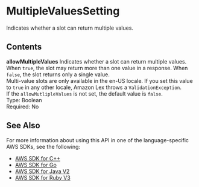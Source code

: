 # MultipleValuesSetting<a name="API_MultipleValuesSetting"></a>

Indicates whether a slot can return multiple values\.

## Contents<a name="API_MultipleValuesSetting_Contents"></a>

 **allowMultipleValues**   <a name="lexv2-Type-MultipleValuesSetting-allowMultipleValues"></a>
Indicates whether a slot can return multiple values\. When `true`, the slot may return more than one value in a response\. When `false`, the slot returns only a single value\.  
Multi\-value slots are only available in the en\-US locale\. If you set this value to `true` in any other locale, Amazon Lex throws a `ValidationException`\.  
If the `allowMutlipleValues` is not set, the default value is `false`\.  
Type: Boolean  
Required: No

## See Also<a name="API_MultipleValuesSetting_SeeAlso"></a>

For more information about using this API in one of the language\-specific AWS SDKs, see the following:
+  [ AWS SDK for C\+\+](https://docs.aws.amazon.com/goto/SdkForCpp/models.lex.v2-2020-08-07/MultipleValuesSetting) 
+  [ AWS SDK for Go](https://docs.aws.amazon.com/goto/SdkForGoV1/models.lex.v2-2020-08-07/MultipleValuesSetting) 
+  [ AWS SDK for Java V2](https://docs.aws.amazon.com/goto/SdkForJavaV2/models.lex.v2-2020-08-07/MultipleValuesSetting) 
+  [ AWS SDK for Ruby V3](https://docs.aws.amazon.com/goto/SdkForRubyV3/models.lex.v2-2020-08-07/MultipleValuesSetting) 